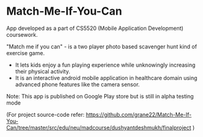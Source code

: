 Match-Me-If-You-Can
===================

App developed as a part of CS5520 (Mobile Application Development) coursework.

"Match me if you can" - is a two player photo based scavenger hunt kind of exercise game.
- It lets kids enjoy a fun playing experience while unknowingly increasing their physical activity.
- It is an interactive android mobile application in healthcare domain using advanced phone features like the camera sensor.

Note: This app is published on Google Play store but is still in alpha testing mode

(For project source-code refer:
 https://github.com/grane22/Match-Me-If-You-Can/tree/master/src/edu/neu/madcourse/dushyantdeshmukh/finalproject )
